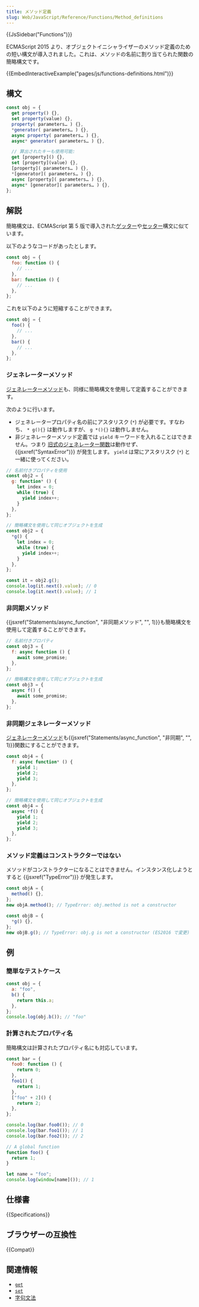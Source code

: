 ```yaml
---
title: メソッド定義
slug: Web/JavaScript/Reference/Functions/Method_definitions
---
```


{{JsSidebar("Functions")}}

ECMAScript 2015 より、オブジェクトイニシャライザーのメソッド定義のための短い構文が導入されました。これは、メソッドの名前に割り当てられた関数の簡略構文です。

{{EmbedInteractiveExample("pages/js/functions-definitions.html")}}

## 構文

```js
const obj = {
  get property() {},
  set property(value) {},
  property( parameters… ) {},
  *generator( parameters… ) {},
  async property( parameters… ) {},
  async* generator( parameters… ) {},

  // 算出されたキーも使用可能:
  get [property]() {},
  set [property](value) {},
  [property]( parameters… ) {},
  *[generator]( parameters… ) {},
  async [property]( parameters… ) {},
  async* [generator]( parameters… ) {},
};
```

## 解説

簡略構文は、ECMAScript 第 5 版で導入された[ゲッター](/ja/docs/Web/JavaScript/Reference/Functions/get)や[セッター](/ja/docs/Web/JavaScript/Reference/Functions/set)構文に似ています。

以下のようなコードがあったとします。

```js
const obj = {
  foo: function () {
    // ...
  },
  bar: function () {
    // ...
  },
};
```

これを以下のように短縮することができます。

```js
const obj = {
  foo() {
    // ...
  },
  bar() {
    // ...
  },
};
```

### ジェネレーターメソッド

[ジェネレーターメソッド](/ja/docs/Web/JavaScript/Reference/Statements/function*)も、同様に簡略構文を使用して定義することができます。

次のように行います。

- ジェネレータープロパティ名の前にアスタリスク (`*`) が必要です。すなわち、 `* g(){}` は動作しますが、 `g *(){}` は動作しません。
- 非ジェネレーターメソッド定義では `yield` キーワードを入れることはできません。つまり [旧式のジェネレーター関数](/ja/docs/Web/JavaScript/Reference/Statements/Legacy_generator_function)は動作せず、 {{jsxref("SyntaxError")}} が発生します。 `yield` は常にアスタリスク (`*`) と一緒に使ってください。

```js
// 名前付きプロパティを使用
const obj2 = {
  g: function* () {
    let index = 0;
    while (true) {
      yield index++;
    }
  },
};

// 簡略構文を使用して同じオブジェクトを生成
const obj2 = {
  *g() {
    let index = 0;
    while (true) {
      yield index++;
    }
  },
};

const it = obj2.g();
console.log(it.next().value); // 0
console.log(it.next().value); // 1
```

### 非同期メソッド

{{jsxref("Statements/async_function", "非同期メソッド", "", 1)}}も簡略構文を使用して定義することができます。

```js
// 名前付きプロパティ
const obj3 = {
  f: async function () {
    await some_promise;
  },
};

// 簡略構文を使用して同じオブジェクトを生成
const obj3 = {
  async f() {
    await some_promise;
  },
};
```

### 非同期ジェネレーターメソッド

[ジェネレーターメソッド](/ja/docs/Web/JavaScript/Reference/Statements/function*)も{{jsxref("Statements/async_function", "非同期", "", 1)}}関数にすることができます。

```js
const obj4 = {
  f: async function* () {
    yield 1;
    yield 2;
    yield 3;
  },
};

// 簡略構文を使用して同じオブジェクトを生成
const obj4 = {
  async *f() {
    yield 1;
    yield 2;
    yield 3;
  },
};
```

### メソッド定義はコンストラクターではない

メソッドがコンストラクターになることはできません。インスタンス化しようとすると {{jsxref("TypeError")}} が発生します。

```js example-bad
const objA = {
  method() {},
};
new objA.method(); // TypeError: obj.method is not a constructor

const objB = {
  *g() {},
};
new objB.g(); // TypeError: obj.g is not a constructor (ES2016 で変更)
```

## 例

### 簡単なテストケース

```js
const obj = {
  a: "foo",
  b() {
    return this.a;
  },
};
console.log(obj.b()); // "foo"
```

### 計算されたプロパティ名

簡略構文は計算されたプロパティ名にも対応しています。

```js
const bar = {
  foo0: function () {
    return 0;
  },
  foo1() {
    return 1;
  },
  ["foo" + 2]() {
    return 2;
  },
};

console.log(bar.foo0()); // 0
console.log(bar.foo1()); // 1
console.log(bar.foo2()); // 2

// A global function
function foo() {
  return 1;
}

let name = "foo";
console.log(window[name]()); // 1
```

## 仕様書

{{Specifications}}

## ブラウザーの互換性

{{Compat}}

## 関連情報

- [`get`](/ja/docs/Web/JavaScript/Reference/Functions/get)
- [`set`](/ja/docs/Web/JavaScript/Reference/Functions/set)
- [字句文法](/ja/docs/Web/JavaScript/Reference/Lexical_grammar)
